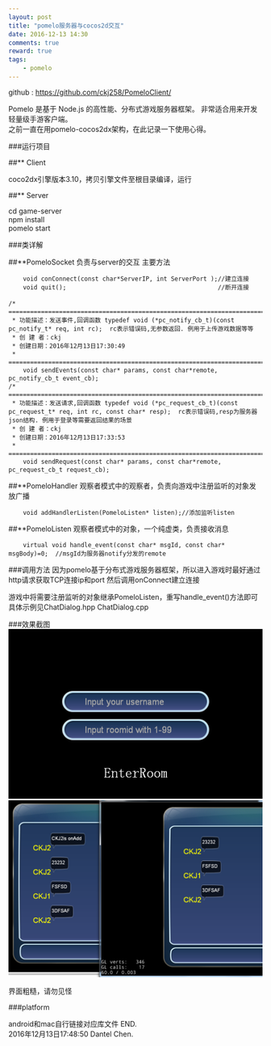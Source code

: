 ```yaml
---
layout: post
title: "pomelo服务器与cocos2d交互"
date: 2016-12-13 14:30
comments: true
reward: true
tags: 
	- pomelo
---
```

github : https://github.com/ckj258/PomeloClient/

Pomelo 是基于 Node.js 的高性能、分布式游戏服务器框架。
非常适合用来开发轻量级手游客户端。    
之前一直在用pomelo-cocos2dx架构，在此记录一下使用心得。  


###运行项目

##** Client

coco2dx引擎版本3.10，拷贝引擎文件至根目录编译，运行  

##** Server

cd game-server</br>
npm install</br>
pomelo start</br>


<!-- more -->
###类详解

##**PomeloSocket
负责与server的交互
主要方法
```
	void conConnect(const char*ServerIP, int ServerPort	);//建立连接
	void quit();										  //断开连接

/* ==============================================================================
 * 功能描述：发送事件,回调函数 typedef void (*pc_notify_cb_t)(const pc_notify_t* req, int rc);  rc表示错误码,无参数返回. 例用于上传游戏数据等等
 * 创 建 者：ckj
 * 创建日期：2016年12月13日17:30:49
 * ==============================================================================*/
	void sendEvents(const char* params, const char*remote, pc_notify_cb_t event_cb);
/* ==============================================================================
 * 功能描述：发送请求,回调函数 typedef void (*pc_request_cb_t)(const pc_request_t* req, int rc, const char* resp);  rc表示错误码,resp为服务器json结构. 例用于登录等需要返回结果的场景  
 * 创 建 者：ckj
 * 创建日期：2016年12月13日17:33:53
 * ==============================================================================*/
	void sendRequest(const char* params, const char*remote, pc_request_cb_t request_cb);
```


##**PomeloHandler
观察者模式中的观察者，负责向游戏中注册监听的对象发放广播
```
	void addHandlerListen(PomeloListen* listen);//添加监听listen
```
##**PomeloListen
观察者模式中的对象，一个纯虚类，负责接收消息
```
	virtual void handle_event(const char* msgId, const char* msgBody)=0;  //msgId为服务器notify分发的remote
```

###调用方法
因为pomelo基于分布式游戏服务器框架，所以进入游戏时最好通过http请求获取TCP连接ip和port
然后调用onConnect建立连接

游戏中将需要注册监听的对象继承PomeloListen，重写handle_event()方法即可  
具体示例见ChatDialog.hpp ChatDialog.cpp

###效果截图
![](/assets/image/pomelo_screenshot1.png)  
![](/assets/image/pomelo_screenshot2.png)  


界面粗糙，请勿见怪

###platform

android和mac自行链接对应库文件
END.     
2016年12月13日17:48:50 Dantel Chen.


